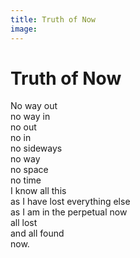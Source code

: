 ```yaml
---
title: Truth of Now
image:
---
```


# Truth of Now

<div class="aphorism-text">

No way out  <br/>
no way in  <br/>
no out  <br/>
no in  <br/>
no sideways  <br/>
no way  <br/>
no space  <br/>
no time  <br/>
I know all this  <br/>
as I have lost everything else  <br/>
as I am in the perpetual now  <br/>
all lost  <br/>
and all found  <br/>
now.  <br/>

</div>